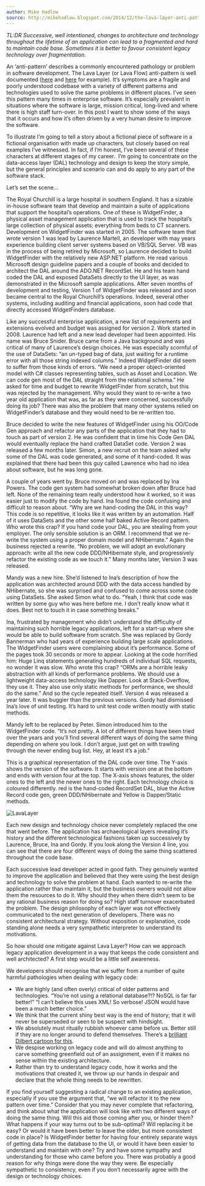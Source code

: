 ```yaml
---
author: Mike Hadlow
source: http://mikehadlow.blogspot.com/2014/12/the-lava-layer-anti-pattern.html
---
```


_TL:DR Successive, well intentioned, changes to architecture and technology throughout the lifetime of an application can lead to a fragmented and hard to maintain code base. Sometimes it is better to favour consistent legacy technology over fragmentation._

An &#8216;anti-pattern&#8217; describes a commonly encountered pathology or problem in software development. The Lava Layer (or Lava Flow) anti-pattern is well documented ([here](http://www.antipatterns.com/lavaflow.htm) and [here](http://en.wikipedia.org/wiki/Lava_flow_(programming)) for example). It&#8217;s symptoms are a fragile and poorly understood codebase with a variety of different patterns and technologies used to solve the same problems in different places. I&#8217;ve seen this pattern many times in enterprise software. It&#8217;s especially prevalent in situations where the software is large, mission critical, long-lived and where there is high staff turn-over. In this post I want to show some of the ways that it occurs and how it&#8217;s often driven by a very human desire to improve the software.

To illustrate I&#8217;m going to tell a story about a fictional piece of software in a fictional organisation with made up characters, but closely based on real examples I&#8217;ve witnessed. In fact, if I&#8217;m honest, I&#8217;ve been several of these characters at different stages of my career.&#160; I&#8217;m going to concentrate on the data-access layer (DAL) technology and design to keep the story simple, but the general principles and scenario can and do apply to any part of the software stack.

Let&#8217;s set the scene&#8230;

The Royal Churchill is a large hospital in southern England. It has a sizable in-house software team that develop and maintain a suite of applications that support the hospital&#8217;s operations. One of these is WidgetFinder, a physical asset management application that is used to track the hospital&#8217;s large collection of physical assets; everything from beds to CT scanners. Development on WidgetFinder was started in 2005. The software team that wrote version 1 was lead by Laurence Martell, an developer with may years experience building client server systems based on VB/SQL Server. VB was in the process of being retired by Microsoft, so Laurence decided to build WidgetFinder with the relatively new ASP.NET platform. He read various Microsoft design guideline papers and a couple of books and decided to architect the DAL around the ADO.NET RecordSet. He and his team hand coded the DAL and exposed DataSets directly to the UI layer, as was demonstrated in the Microsoft sample applications. After seven months of development and testing, Version 1 of WidgetFinder was released and soon became central to the Royal Churchill&#8217;s operations. Indeed, several other systems, including auditing and financial applications, soon had code that directly accessed WidgetFinders database.

Like any successful enterprise application, a new list of requirements and extensions evolved and budget was assigned for version 2. Work started in 2008. Laurence had left and a new lead developer had been appointed. His name was Bruce Snider. Bruce came from a Java background and was critical of many of Laurence&#8217;s design choices. He was especially scornful of the use of DataSets: &#8220;an un-typed bag of data, just waiting for a runtime error with all those string indexed columns.&#8221; Indeed WidgetFinder did seem to suffer from those kinds of errors. &#8220;We need a proper object-oriented model with C# classes representing tables, such as Asset and Location. We can code gen most of the DAL straight from the relational schema.&#8221; He asked for time and budget to rewrite WidgetFinder from scratch, but this was rejected by the management. Why would they want to re-write a two year old application that was, as far as they were concerned, successfully doing its job? There was also the problem that many other systems relied on WidgetFinder&#8217;s database and they would need to be re-written too.

Bruce decided to write the new features of WidgetFinder using his OO/Code Gen approach and refactor any parts of the application that they had to touch as part of version 2. He was confident that in time his Code Gen DAL would eventually replace the hand crafted DataSet code. Version 2 was released a few months later. Simon, a new recruit on the team asked why some of the DAL was code generated, and some of it hand-coded. It was explained that there had been this guy called Lawrence who had no idea about software, but he was long gone.

A couple of years went by. Bruce moved on and was replaced by Ina Powers. The code gen system had somewhat broken down after Bruce had left. None of the remaining team really understood how it worked, so it was easier just to modify the code by hand. Ina found the code confusing and difficult to reason about. &#8220;Why are we hand-coding the DAL in this way? This code is so repetitive, it looks like it was written by an automation. Half of it uses DataSets and the other some half baked Active Record pattern. Who wrote this crap? If you hand code your DAL, you are stealing from your employer. The only sensible solution is an ORM. I recommend that we re-write the system using a proper domain model and NHibernate.&#8221; Again the business rejected a rewrite. &#8220;No problem, we will adopt an evolutionary approach: write all the new code DDD/NHibernate style, and progressively refactor the existing code as we touch it.&#8221; Many months later, Version 3 was released.

Mandy was a new hire. She&#8217;d listened to Ina&#8217;s description of how the application was architected around DDD with the data access handled by NHibernate, so she was surprised and confused to come across some code using DataSets. She asked Simon what to do. &#8220;Yeah, I think that code was written by some guy who was here before me. I don&#8217;t really know what it does. Best not to touch it in case something breaks.&#8221;

Ina, frustrated by management who didn&#8217;t understand the difficulty of maintaining such horrible legacy applications, left for a start-up where she would be able to build software from scratch. She was replaced by Gordy Bannerman who had years of experience building large scale applications. The WidgetFinder users were complaining about it&#8217;s performance. Some of the pages took 30 seconds or more to appear. Looking at the code horrified him: Huge Linq statements generating hundreds of individual SQL requests, no wonder it was slow. Who wrote this crap? &#8220;ORMs are a horrible leaky abstraction with all kinds of performance problems. We should use a lightweight data-access technology like Dapper. Look at Stack-Overflow, they use it. They also use only static methods for performance, we should do the same.&#8221; And so the cycle repeated itself. Version 4 was released a year later. It was buggier than the previous versions. Gordy had dismissed Ina&#8217;s love of unit testing. It&#8217;s hard to unit test code written mostly with static methods.

Mandy left to be replaced by Peter. Simon introduced him to the WidgetFinder code. &#8220;It&#8217;s not pretty. A lot of different things have been tried over the years and you&#8217;ll find several different ways of doing the same thing depending on where you look. I don&#8217;t argue, just get on with trawling through the never ending bug list. Hey, at least it&#8217;s a job.&#8221;

This is a graphical representation of the DAL code over time. The Y-axis shows the version of the software. It starts with version one at the bottom and ends with version four at the top. The X-axis shows features, the older ones to the left and the newer ones to the right. Each technology choice is coloured differently. red is the hand-coded RecordSet DAL, blue the Active Record code gen, green DDD/NHibernate and Yellow is Dapper/Static methods.

![LavaLayer](https://raw.githubusercontent.com/montanaflynn/programming-articles/master/assets/img/lava-layer.png)

Each new design and technology choice never completely replaced the one that went before. The application has archaeological layers revealing it&#8217;s history and the different technological fashions taken up successively by Laurence, Bruce, Ina and Gordy. If you look along the Version 4 line, you can see that there are four different ways of doing the same thing scattered throughout the code base.

Each successive lead developer acted in good faith. They genuinely wanted to improve the application and believed that they were using the best design and technology to solve the problem at hand. Each wanted to re-write the application rather than maintain it, but the business owners would not allow them the resources to do it. Why should they when there didn&#8217;t seem to be any rational business reason for doing so? High staff turnover exacerbated the problem. The design philosophy of each layer was not effectively communicated to the next generation of developers. There was no consistent architectural strategy. Without exposition or explanation, code standing alone needs a very sympathetic interpreter to understand its motivations.

So how should one mitigate against Lava Layer? How can we approach legacy application development in a way that keeps the code consistent and well architected? A first step would be a little self awareness.

We developers should recognise that we suffer from a number of quite harmful pathologies when dealing with legacy code:

- We are highly (and often overly) critical of older patterns and technologies. &#8220;You&#8217;re not using a relational database?!? NoSQL is far far better!&#8221; &#8220;I can&#8217;t believe this uses XML! So verbose! JSON would have been a much better choice.&#8221;
- We think that the current shiny best way is the end of history; that it will never be superseded or seen to be suspect with hindsight.
- We absolutely must ritually rubbish whoever came before us. Better still if they are no longer around to defend themselves. There&#8217;s a [brilliant Dilbert cartoon for this](http://www.dilbert.com/strips/comic/2013-02-24/).
- We despise working on legacy code and will do almost anything to carve something greenfield out of an assignment, even if it makes no sense within the existing architecture.
- Rather than try to understand legacy code, how it works and the motivations that created it, we throw up our hands in despair and declare that the whole thing needs to be rewritten.  

If you find yourself suggesting a radical change to an existing application, especially if you use the argument that, &#8220;we will refactor it to the new pattern over time.&#8221; Consider that you may never complete that refactoring, and think about what the application will look like with two different ways of doing the same thing. Will this aid those coming after you, or hinder them? What happens if your way turns out to be sub-optimal? Will replacing it be easy? Or would it have been better to leave the older, but more consistent code in place? Is WidgetFinder better for having four entirely separate ways of getting data from the database to the UI, or would it have been easier to understand and maintain with one? Try and have some sympathy and understanding for those who came before you. There was probably a good reason for why things were done the way they were. Be especially sympathetic to consistency, even if you don&#8217;t necessarily agree with the design or technology choices. 
 